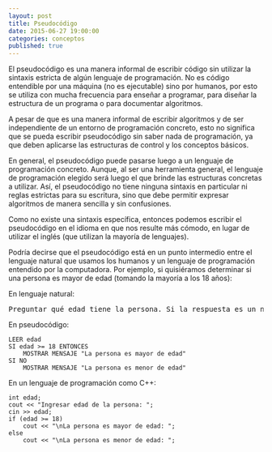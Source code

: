 ```yaml
---
layout: post
title: Pseudocódigo
date: 2015-06-27 19:00:00
categories: conceptos
published: true
---
```


El pseudocódigo es una manera informal de escribir código sin utilizar la sintaxis estricta de algún lenguaje de programación. No es código entendible por una máquina (no es ejecutable) sino por humanos, por esto se utiliza con mucha frecuencia para enseñar a programar, para diseñar la estructura de un programa o para documentar algoritmos.

A pesar de que es una manera informal de escribir algoritmos y de ser independiente de un entorno de programación concreto, esto no significa que se pueda escribir pseudocódigo sin saber nada de programación, ya que deben aplicarse las estructuras de control y los conceptos básicos.

En general, el pseudocódigo puede pasarse luego a un lenguaje de programación concreto. Aunque, al ser una herramienta general, el lenguaje de programación elegido será luego el que brinde las estructuras concretas a utilizar. Así, el pseudocódigo no tiene ninguna sintaxis en particular ni reglas estrictas para su escritura, sino que debe permitir expresar algoritmos de manera sencilla y sin confusiones.

Como no existe una sintaxis específica, entonces podemos escribir el pseudocódigo en el idioma en que nos resulte más cómodo, en lugar de utilizar el inglés (que utilizan la mayoría de lenguajes).

Podría decirse que el pseudocódigo está en un punto intermedio entre el lenguaje natural que usamos los humanos y un lenguaje de programación entendido por la computadora. Por ejemplo, si quisiéramos determinar si una persona es mayor de edad (tomando la mayoría a los 18 años):

En lenguaje natural:

<pre>Preguntar qué edad tiene la persona. Si la respuesta es un número mayor o igual a 18, la persona es mayor de edad.</pre>

En pseudocódigo:

<pre><code>LEER edad
SI edad >= 18 ENTONCES
    MOSTRAR MENSAJE "La persona es mayor de edad"
SI NO
    MOSTRAR MENSAJE "La persona es menor de edad"</code></pre>

En un lenguaje de programación como C++:

<pre><code>int edad;
cout << "Ingresar edad de la persona: ";
cin >> edad;
if (edad >= 18)
    cout << "\nLa persona es mayor de edad: ";
else
    cout << "\nLa persona es menor de edad: ";</code></pre>
